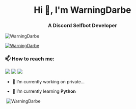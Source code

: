 <h1 align="center">Hi 👋, I'm WarningDarbe</h1>
<h3 align="center">A Discord Selfbot Developer</h3>

<p align="left"> <img src="https://komarev.com/ghpvc/?username=WarningDarbe&label=Profile%20views&color=0e75b6&style=flat" alt="WarningDarbe" /> </p>


<p align="left"> <a href="https://github.com/ryo-ma/github-profile-trophy"><img src="https://github-profile-trophy.vercel.app/?username=WarningDarbe&theme=dracula" alt="WarningDarbe" /></a> </p>






<h3 align="left">📫 How to reach me:</h3>
<p align="left">
 <a href="https://discord.com/users/852649767250952192" target"blank_"><img src="https://img.shields.io/badge/Discord%20-7289DA.svg?&style=for-the-badge&logo=discord&logoColor=white"></a>
  <a href="https://www.github.com/WarningDarbe" target"blank_"><img src="https://img.shields.io/badge/GitHub%20-191717.svg?&style=for-the-badge&logo=github&logoColor=white"></a>
 <a href="https://www.instagram.com/need_some_reality" target"blank_"><img src="https://img.shields.io/badge/INSTAGRAM%20-DC3175.svg?&style=for-the-badge&logo=instagram&logoColor=white"></a>
</p>

- 🔭 I’m currently working on private...

- 🌱 I’m currently learning **Python**
 

<p>&nbsp;<img align="center" src="https://github-readme-stats.vercel.app/api?username=WarningDarbe&show_icons=true&locale=en" alt="WarningDarbe" /></p>


